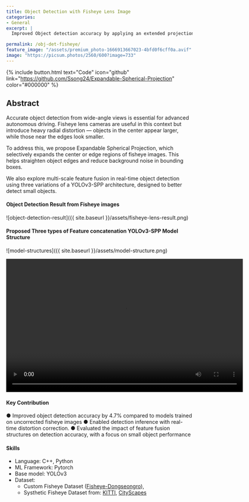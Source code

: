 ```yaml
---
title: Object Detection with Fisheye Lens Image
categories:
- General
excerpt: |
  Improved Object detection accuracy by applying an extended projection method based on spherical projection for fisheye lenses, incorporating an expansion coefficient to interpolate pixel values of distorted objects

permalink: /obj-det-fisheye/
feature_image: "/assets/premium_photo-1666913667023-4bfd0f6cff0a.avif"
image: "https://picsum.photos/2560/600?image=733"
---
```


{% include button.html text="Code" icon="github" link="https://github.com/Ssong24/Expandable-Spherical-Projection" color="#000000" %} 

## Abstract
Accurate object detection from wide-angle views is essential for advanced autonomous driving. Fisheye lens cameras are useful in this context but introduce heavy radial distortion — objects in the center appear larger, while those near the edges look smaller.

To address this, we propose Expandable Spherical Projection, which selectively expands the center or edge regions of fisheye images. This helps straighten object edges and reduce background noise in bounding boxes.

We also explore multi-scale feature fusion in real-time object detection using three variations of a YOLOv3-SPP architecture, designed to better detect small objects.

#### Object Detection Result from Fisheye images
![object-detection-result]({{ site.baseurl }}/assets/fisheye-lens-result.png)


#### Proposed Three types of Feature concatenation YOLOv3-SPP Model Structure
![model-structures]({{ site.baseurl }}/assets/model-structure.png)


<video width="640" height="360" controls>
  <source src="/assets/media1.mp4" type="video/mp4">
  Your browser does not support the video tag.
</video>



#### Key Contribution
● Improved object detection accuracy by 4.7% compared to models trained on uncorrected fisheye images
● Enabled detection inference with real-time distortion correction.
● Evaluated the impact of feature fusion structures on detection accuracy, with a focus on small object performance


#### Skills
- Language: C++, Python
- ML Framework: Pytorch
- Base model: YOLOv3
- Dataset: 
    - Custom Fisheye Dataset ([Fisheye-Dongseongro](https://github.com/Ssong24/Fisheye-Dongseongro)), 
    - Systhetic Fisheye Dataset from: [KITTI](https://www.cvlibs.net/datasets/kitti/eval_object.php?obj_benchmark=2d), [CityScapes](https://www.cityscapes-dataset.com/)



